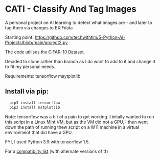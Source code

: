 # CATI - Classify And Tag Images

A personal project on AI learning to detect what images are - and later to tag them via changes to EXIFdata

Starting point: https://github.com/techwithtim/5-Python-AI-Projects/blob/main/project2.py

The code utilises the [CIFAR-10 Dataset](https://www.cs.toronto.edu/~kriz/cifar.html).

Decided to clone rather than branch as I do want to add to it and change it to fit my personal needs.

Requirements:
tensorflow
maytplotlib

## Install via pip:

```bash
  pip3 install tensorflow
  pip3 install matplotlib
```

Note: tensorflow was a bit of a pain to get working. I initally wanted to run this script in a Linux Mint VM,
but as the VM did not a GPU, I then went down the path of running thew script on a W11 machine in a virtual environment that did have a GPU.

FYI, I used Python 3.9 with tensorflow 1.5.

For a [compatibilty list](https://www.tensorflow.org/install/pip) (with alternate versions of tf) 


